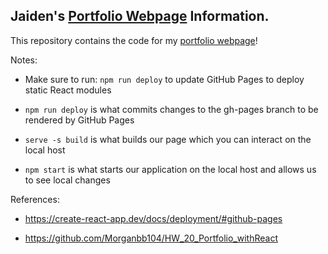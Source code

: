 ## Jaiden's [Portfolio Webpage](https://jaidensiu.github.io/) Information.

This repository contains the code for my [portfolio webpage](https://jaidensiu.github.io/)!

Notes:
- Make sure to run: ```npm run deploy``` to update GitHub Pages to deploy static React modules

- ```npm run deploy``` is what commits changes to the gh-pages branch to be rendered by GitHub Pages

- ```serve -s build``` is what builds our page which you can interact on the local host

- ```npm start``` is what starts our application on the local host and allows us to see local changes

References:

- https://create-react-app.dev/docs/deployment/#github-pages

- https://github.com/Morganbb104/HW_20_Portfolio_withReact
